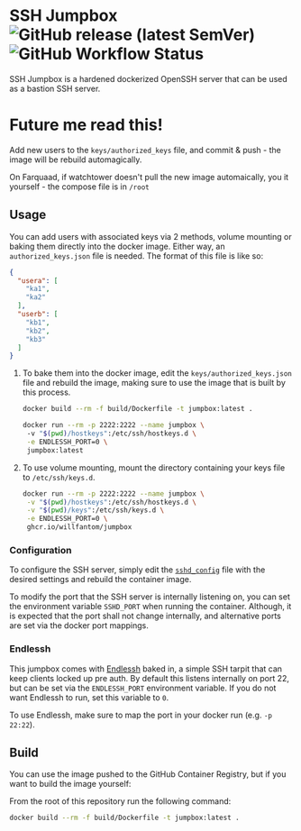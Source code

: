 # SSH Jumpbox    ![GitHub release (latest SemVer)](https://img.shields.io/github/v/tag/willfantom/jumpbox?display_name=tag&label=%20&sort=semver)  ![GitHub Workflow Status](https://img.shields.io/github/workflow/status/WillFantom/jumpbox/Release?label=%20&logo=github)

SSH Jumpbox is a hardened dockerized OpenSSH server that can be used as a bastion SSH server. 

# Future me read this!

Add new users to the `keys/authorized_keys` file, and commit & push - the image will be rebuild automagically. 

On Farquaad, if watchtower doesn't pull the new image automaically, you it yourself - the compose file is in `/root`

## Usage

You can add users with associated keys via 2 methods, volume mounting or baking them directly into the docker image. Either way, an `authorized_keys.json` file is needed. The format of this file is like so:
```json
{
  "usera": [
    "ka1",
    "ka2"
  ],
  "userb": [
    "kb1",
    "kb2",
    "kb3"
  ]
}
```

1. To bake them into the docker image, edit the `keys/authorized_keys.json` file and rebuild the image, making sure to use the image that is built by this process.

   ```bash
   docker build --rm -f build/Dockerfile -t jumpbox:latest .
   ```

   ```bash
   docker run --rm -p 2222:2222 --name jumpbox \ 
    -v "$(pwd)/hostkeys":/etc/ssh/hostkeys.d \
    -e ENDLESSH_PORT=0 \
    jumpbox:latest
   ```


2. To use volume mounting, mount the directory containing your keys file to `/etc/ssh/keys.d`.

   ```bash
   docker run --rm -p 2222:2222 --name jumpbox \
    -v "$(pwd)/hostkeys":/etc/ssh/hostkeys.d \
    -v "$(pwd)/keys":/etc/ssh/keys.d \
    -e ENDLESSH_PORT=0 \
    ghcr.io/willfantom/jumpbox
   ```

### Configuration

To configure the SSH server, simply edit the [`sshd_config`](sshd/sshd_config) file with the desired settings and rebuild the container image.

To modify the port that the SSH server is internally listening on, you can set the environment variable `SSHD_PORT` when running the container. Although, it is expected that the port shall not change internally, and alternative ports are set via the docker port mappings.

### Endlessh

This jumpbox comes with [Endlessh](https://github.com/skeeto/endlessh) baked in, a simple SSH tarpit that can keep clients locked up pre auth. By default this listens internally on port 22, but can be set via the `ENDLESSH_PORT` environment variable. If you do not want Endlessh to run, set this variable to `0`.

To use Endlessh, make sure to map the port in your docker run (e.g. `-p 22:22`).


## Build

You can use the image pushed to the GitHub Container Registry, but if you want to build the image yourself: 

From the root of this repository run the following command:
```bash
docker build --rm -f build/Dockerfile -t jumpbox:latest .
```
